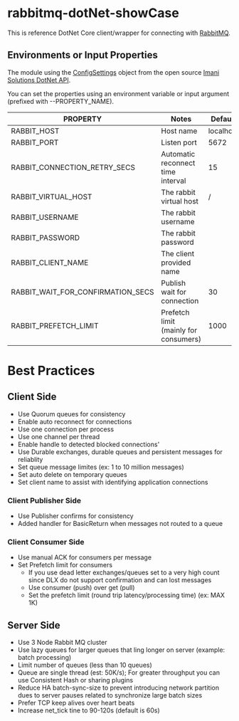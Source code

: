 # rabbitmq-dotNet-showCase


This is reference DotNet Core client/wrapper for connecting with [RabbitMQ](https://www.rabbitmq.com/).

## Environments or Input Properties


The module using the [ConfigSettings](https://github.com/imani-solutions/Imani.Solutions.Core.DotNet/blob/master/API/Util/ConfigSettings.cs) object from the open source [Imani Solutions DotNet API](https://github.com/imani-solutions/Imani.Solutions.Core.DotNet).


You can set the properties using an environment variable or input argument (prefixed with --PROPERTY_NAME).


PROPERTY            | Notes    | Default
------------------  | -------- | ----------
RABBIT_HOST         | Host name | localhost
RABBIT_PORT         | Listen port | 5672
RABBIT_CONNECTION_RETRY_SECS         | Automatic reconnect time interval | 15
RABBIT_VIRTUAL_HOST | The rabbit virtual host | /
RABBIT_USERNAME | The rabbit username |
RABBIT_PASSWORD | The rabbit password |
RABBIT_CLIENT_NAME | The client provided name | 
RABBIT_WAIT_FOR_CONFIRMATION_SECS | Publish wait for connection | 30
RABBIT_PREFETCH_LIMIT | Prefetch limit (mainly for consumers) | 1000




# Best Practices

## Client Side
- Use Quorum queues for consistency
- Enable auto reconnect for connections
- Use one connection per process
- Use one channel per thread
- Enable handle to detected blocked connections'
- Use Durable exchanges, durable queues and persistent messages for reliablity
- Set queue message limites (ex: 1 to 10 million messages)
- Set auto delete on temporary queues
- Set client name to assist with identifying application connections



### Client Publisher Side

- Use Publisher confirms for consistency
- Added handler for BasicReturn when messages not routed to a queue


### Client Consumer Side
- Use manual ACK for consumers per message
- Set Prefetch limit for consumers 
  - If you use dead letter exchanges/queues set to a very high count since DLX do not support  confirmation and can lost messages
  - Use consumer (push) over get (pull)
  - Set the prefetch limit (round trip latency/processing time) (ex: MAX 1K)

## Server Side
- Use 3 Node Rabbit MQ cluster 
- Use lazy queues for larger queues that ling longer on server (example: batch processing)
- Limit number of queues (less than 10 queues)
- Queue are single thread (est: 50K/s); For greater throughput you can use Consistent Hash or sharing plugins
- Reduce HA batch-sync-size to prevent introducing network partition dues to server pauses related to synchronize large batch sizes
- Prefer TCP keep alives over heart beats
- Increase net_tick tine to 90-120s (default is 60s)
